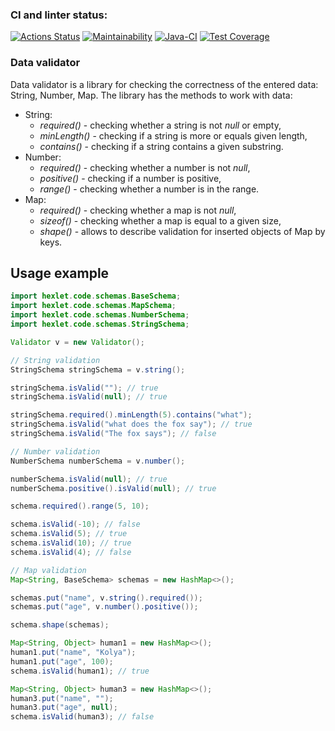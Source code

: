 ### CI and linter status:
[![Actions Status](https://github.com/MihailGit87/java-project-78/actions/workflows/hexlet-check.yml/badge.svg)](https://github.com/MihailGit87/java-project-78/actions)
[![Maintainability](https://api.codeclimate.com/v1/badges/0a5a77160ff6af355aab/maintainability)](https://codeclimate.com/github/MihailGit87/java-project-78/maintainability)
[![Java-CI](https://github.com/MihailGit87/java-project-78/actions/workflows/main.yml/badge.svg)](https://github.com/MihailGit87/java-project-78/actions/workflows/main.yml)
[![Test Coverage](https://api.codeclimate.com/v1/badges/0a5a77160ff6af355aab/test_coverage)](https://codeclimate.com/github/MihailGit87/java-project-78/test_coverage)

### Data validator

Data validator is a library for checking the correctness of the entered data: String, Number, Map. The library has the methods to work with data:
- String:
  - _required()_ - checking whether a string is not _null_ or empty,
  - _minLength()_ - checking if a string is more or equals given length,
  - _contains()_ - checking if a string contains a given substring.
- Number:
  - _required()_ - checking whether a number is not _null_,
  - _positive()_ - checking if a number is positive,
  - _range()_ - checking whether a number is in the range.
- Map:
  - _required()_ - checking whether a map is not _null_,
  - _sizeof()_ - checking whether a map is equal to a given size,
  - _shape()_ - allows to describe validation for inserted objects of Map by keys.
 
## Usage example
```java
import hexlet.code.schemas.BaseSchema;
import hexlet.code.schemas.MapSchema;
import hexlet.code.schemas.NumberSchema;
import hexlet.code.schemas.StringSchema;

Validator v = new Validator();

// String validation
StringSchema stringSchema = v.string();

stringSchema.isValid(""); // true
stringSchema.isValid(null); // true

stringSchema.required().minLength(5).contains("what");
stringSchema.isValid("what does the fox say"); // true
stringSchema.isValid("The fox says"); // false

// Number validation
NumberSchema numberSchema = v.number();

numberSchema.isValid(null); // true
numberSchema.positive().isValid(null); // true

schema.required().range(5, 10);

schema.isValid(-10); // false
schema.isValid(5); // true
schema.isValid(10); // true
schema.isValid(4); // false

// Map validation
Map<String, BaseSchema> schemas = new HashMap<>();

schemas.put("name", v.string().required());
schemas.put("age", v.number().positive());

schema.shape(schemas);

Map<String, Object> human1 = new HashMap<>();
human1.put("name", "Kolya");
human1.put("age", 100);
schema.isValid(human1); // true

Map<String, Object> human3 = new HashMap<>();
human3.put("name", "");
human3.put("age", null);
schema.isValid(human3); // false
